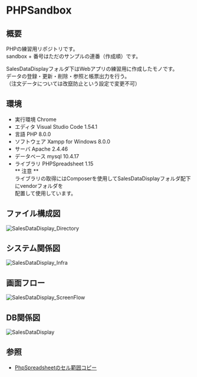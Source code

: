 # PHPSandbox  
  
## 概要  
PHPの練習用リポジトリです。  
sandbox + 番号はただのサンプルの連番（作成順）です。  
  
SalesDataDisplayフォルダ下はWebアプリの練習用に作成したモノです。  
データの登録・更新・削除・参照と帳票出力を行う。  
（注文データについては改竄防止という設定で変更不可）  
  
## 環境  
- 実行環境  Chrome  
- エディタ Visual Studio Code 1.54.1  
- 言語 PHP 8.0.0  
- ソフトウェア Xampp for Windows 8.0.0  
- サーバ Apache 2.4.46  
- データベース mysql 10.4.17  
- ライブラリ PHPSpreadsheet 1.15  
** 注意 **  
ライブラリの取得にはComposerを使用してSalesDataDisplayフォルダ配下にvendorフォルダを  
配置して使用しています。  
  
## ファイル構成図  
![SalesDataDisplay_Directory](https://user-images.githubusercontent.com/17695962/110878560-c27a8900-831e-11eb-8b37-46b751e0cb1e.png)

  
## システム関係図  
![SalesDataDisplay_Infra](https://user-images.githubusercontent.com/17695962/110878467-9a8b2580-831e-11eb-8f3f-76a9157adaaa.png)
  
## 画面フロー  
![SalesDataDisplay_ScreenFlow](https://user-images.githubusercontent.com/17695962/110878525-ad9df580-831e-11eb-871a-1384a7f8760c.png)

  
## DB関係図  
![SalesDataDisplay](https://user-images.githubusercontent.com/17695962/110878029-d1147080-831d-11eb-8a8a-1e9c0d677bfe.png)

  
## 参照  
- [PhpSpreadsheetのセル範囲コピー](https://stackoverflow.com/questions/34590622/copy-style-and-data-in-phpexcel)  
